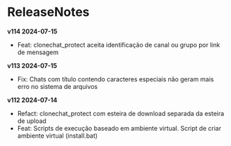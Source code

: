# ReleaseNotes

**v114 2024-07-15**
- Feat: clonechat_protect aceita identificação de canal ou grupo por link de mensagem

**v113 2024-07-15**
- Fix: Chats com título contendo caracteres especiais não geram mais erro no sistema de arquivos

**v112 2024-07-14**

- Refact: clonechat_protect com esteira de download separada da esteira de upload
- Feat: Scripts de execução baseado em ambiente virtual. Script de criar ambiente virtual (install.bat)